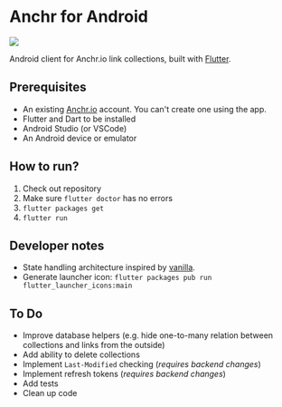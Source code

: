 # Anchr for Android

![](https://anchr.io/i/9w5si.png)

Android client for Anchr.io link collections, built with [Flutter](https://flutter.dev).

## Prerequisites
* An existing [Anchr.io](https://anchr.io) account. You can't create one using the app.
* Flutter and Dart to be installed
* Android Studio (or VSCode)
* An Android device or emulator

## How to run?
1. Check out repository
2. Make sure `flutter doctor` has no errors
3. `flutter packages get`
4. `flutter run`

## Developer notes
* State handling architecture inspired by [vanilla](https://github.com/brianegan/flutter_architecture_samples/tree/master/example/vanilla).
* Generate launcher icon: `flutter packages pub run flutter_launcher_icons:main`

## To Do
* Improve database helpers (e.g. hide one-to-many relation between collections and links from the outside)
* Add ability to delete collections
* Implement `Last-Modified` checking (_requires backend changes_)
* Implement refresh tokens (_requires backend changes_)
* Add tests
* Clean up code